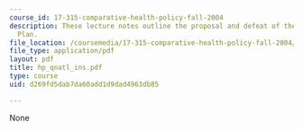 ```yaml
---
course_id: 17-315-comparative-health-policy-fall-2004
description: These lecture notes outline the proposal and defeat of the Clinton Health
  Plan.
file_location: /coursemedia/17-315-comparative-health-policy-fall-2004/d269fd5dab7da60add1d9dad4963db85_hp_qnatl_ins.pdf
file_type: application/pdf
layout: pdf
title: hp_qnatl_ins.pdf
type: course
uid: d269fd5dab7da60add1d9dad4963db85

---
```

None